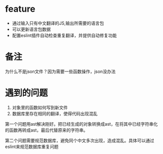 # feature
- 通过输入只有中文翻译的JS,输出所需要的语言包
- 可以更新语言包数据
- 配置eslint插件自动检查重复翻译，并提供自动修复功能

# 备注
为什么不是json文件？因为需要一些函数操作，json没办法

# 遇到的问题
1. 对象里的函数如何写到新文件
2. 数据库里存在相同的翻译，使得代码出现混乱

第一个问题用ast解决刚好。把已经生成的对象转换成ast，在将其中已经字符串化的函数再转成ast，最后代替原来的字符串。

第二个问题需要规范数据库，避免同个中文多次出现，造成混乱。具体可以通过eslint来规范数据库重复问题

